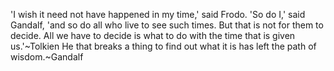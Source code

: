 'I wish it need not have happened in my time,' said Frodo. 'So do I,' said Gandalf, 'and so do all who live to see such times. But that is not for them to decide. All we have to decide is what to do with the time that is given us.'~Tolkien
He that breaks a thing to find out what it is has left the path of wisdom.~Gandalf
